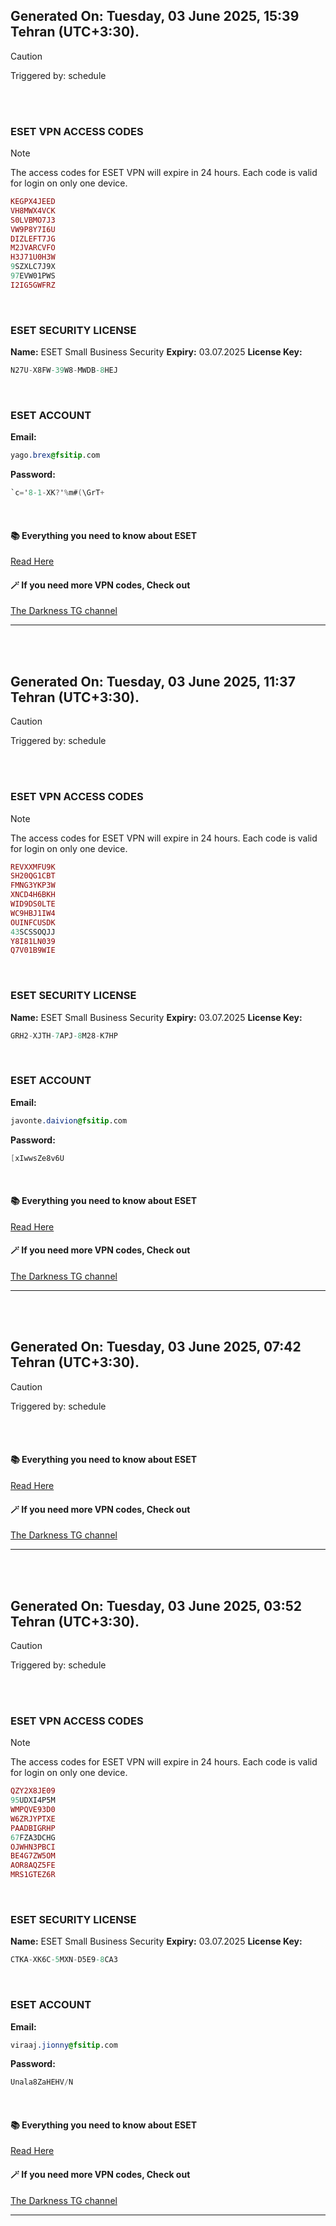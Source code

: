 ## Generated On: Tuesday, 03 June 2025, 15:39 Tehran (UTC+3:30).

> [!CAUTION]
> Triggered by: schedule

<br><br>

### ESET VPN ACCESS CODES

> [!NOTE]
> The access codes for ESET VPN will expire in 24 hours.
> Each code is valid for login on only one device.

```ruby
KEGPX4JEED
VH8MWX4VCK
S0LVBMO7J3
VW9P8Y7I6U
DIZLEFT7JG
M2JVARCVFO
H3J71U0H3W
9SZXLC7J9X
97EVW01PWS
I2IG5GWFRZ
```

<br>

### ESET SECURITY LICENSE

**Name:** ESET Small Business Security
**Expiry:** 03.07.2025
**License Key:**

```POV-Ray SDL
N27U-X8FW-39W8-MWDB-8HEJ
```

<br>

### ESET ACCOUNT

**Email:**

```CSS
yago.brex@fsitip.com
```

**Password:**

```POV-Ray SDL
`c='8-1-XK?'%m#(\GrT+
```

<br>

#### 📚 Everything you need to know about ESET

[Read Here](https://t.me/F_NiREvil/2113)

#### 🪄 If you need more VPN codes, Check out

[The Darkness TG channel](https://t.me/Eset_key_trial)

---

<br><br>

## Generated On: Tuesday, 03 June 2025, 11:37 Tehran (UTC+3:30).

> [!CAUTION]
> Triggered by: schedule

<br><br>

### ESET VPN ACCESS CODES

> [!NOTE]
> The access codes for ESET VPN will expire in 24 hours.
> Each code is valid for login on only one device.

```ruby
REVXXMFU9K
SH20QG1CBT
FMNG3YKP3W
XNCD4H6BKH
WID9DS0LTE
WC9HBJ1IW4
OUINFCUSDK
43SCSSOQJJ
Y8I81LN039
Q7V01B9WIE
```

<br>

### ESET SECURITY LICENSE

**Name:** ESET Small Business Security
**Expiry:** 03.07.2025
**License Key:**

```POV-Ray SDL
GRH2-XJTH-7APJ-8M28-K7HP
```

<br>

### ESET ACCOUNT

**Email:**

```CSS
javonte.daivion@fsitip.com
```

**Password:**

```POV-Ray SDL
[xIwwsZe8v6U
```

<br>

#### 📚 Everything you need to know about ESET

[Read Here](https://t.me/F_NiREvil/2113)

#### 🪄 If you need more VPN codes, Check out

[The Darkness TG channel](https://t.me/Eset_key_trial)

---

<br><br>

## Generated On: Tuesday, 03 June 2025, 07:42 Tehran (UTC+3:30).

> [!CAUTION]
> Triggered by: schedule

<br><br>

#### 📚 Everything you need to know about ESET

[Read Here](https://t.me/F_NiREvil/2113)

#### 🪄 If you need more VPN codes, Check out

[The Darkness TG channel](https://t.me/Eset_key_trial)

---

<br><br>

## Generated On: Tuesday, 03 June 2025, 03:52 Tehran (UTC+3:30).

> [!CAUTION]
> Triggered by: schedule

<br><br>

### ESET VPN ACCESS CODES

> [!NOTE]
> The access codes for ESET VPN will expire in 24 hours.
> Each code is valid for login on only one device.

```ruby
QZY2X8JE09
95UDXI4P5M
WMPQVE93D0
W6ZRJYPTXE
PAADBIGRHP
67FZA3DCHG
OJWHN3PBCI
BE4G7ZW5OM
AOR8AQZ5FE
MRS1GTEZ6R
```

<br>

### ESET SECURITY LICENSE

**Name:** ESET Small Business Security
**Expiry:** 03.07.2025
**License Key:**

```POV-Ray SDL
CTKA-XK6C-5MXN-D5E9-8CA3
```

<br>

### ESET ACCOUNT

**Email:**

```CSS
viraaj.jionny@fsitip.com
```

**Password:**

```POV-Ray SDL
Unala8ZaHEHV/N
```

<br>

#### 📚 Everything you need to know about ESET

[Read Here](https://t.me/F_NiREvil/2113)

#### 🪄 If you need more VPN codes, Check out

[The Darkness TG channel](https://t.me/Eset_key_trial)

---

<br><br>

